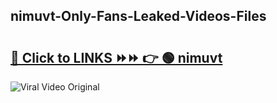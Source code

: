 
 ## nimuvt-Only-Fans-Leaked-Videos-Files

# <h2><a href="https://mediaupload.pro?nimuvt">🔗 Click to LINKS ⏩⏩ 👉 🟢 nimuvt </a></h2>

<a href="https://mediaupload.pro?nimuvt" rel="nofollow" data-target="animated-image.originalLink"><img src="https://i.ibb.co.com/xMMVF88/686577567.gif" alt="Viral Video Original" style="max-width: 100%; display: inline-block;" data-target="animated-image.originalImage"></a>